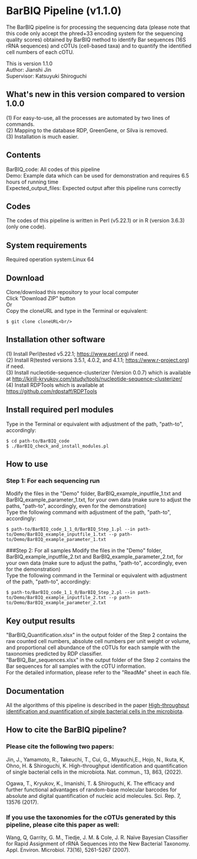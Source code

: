 # BarBIQ Pipeline (v1.1.0)

The BarBIQ pipeline is for processing the sequencing data (please note that this code only accept the phred+33 encoding system for the sequencing quality scores) obtained by BarBIQ method to identify Bar sequences (16S rRNA sequences) and cOTUs (cell-based taxa) and to quantify the identified cell numbers of each cOTU. 

This is version 1.1.0\
Author: Jianshi Jin\
Supervisor: Katsuyuki Shiroguchi<br/>


## What's new in this version compared to version 1.0.0

(1) For easy-to-use, all the processes are automated by two lines of commands.<br/> 
(2) Mapping to the database RDP, GreenGene, or Silva is removed.<br/>
(3) Installation is much easier.<br/>

## Contents
BarBIQ_code: All codes of this pipeline<br/>
Demo: Example data which can be used for demonstration and requires 6.5 hours of running time<br/>
Expected_output_files: Expected output after this pipeline runs correctly<br/>

## Codes
The codes of this pipeline is written in Perl (v5.22.1) or in R (version 3.6.3)(only one code). <br/>

## System requirements
Required operation system:Linux 64 <br/>

## Download

Clone/download this repository to your local computer<br/>
Click "Download ZIP" button<br/>
Or<br/>
Copy the cloneURL and type in the Terminal or equivalent:<br/> 
```
$ git clone cloneURL<br/>
```

## Installation other software
(1) Install Perl(tested v5.22.1; https://www.perl.org) if need.<br/>
(2) Install R(tested versions 3.5.1, 4.0.2, and 4.1.1; https://www.r-project.org) if need.<br/>
(3) Install nucleotide-sequence-clusterizer (Version 0.0.7) which is available at http://kirill-kryukov.com/study/tools/nucleotide-sequence-clusterizer/ <br/>
(4) Install RDPTools which is available at https://github.com/rdpstaff/RDPTools <br/>

## Install required perl modules
Type in the Terminal or equivalent with adjustment of the path, "path-to", accordingly:
```
$ cd path-to/BarBIQ_code
$ ./BarBIQ_check_and_install_modules.pl
```

## How to use
### Step 1: For each sequencing run
Modify the files in the "Demo" folder, BarBIQ_example_inputfile_1.txt and BarBIQ_example_parameter_1.txt, for your own data (make sure to adjust the paths, "path-to", accordingly, even for the demonstration)<br/>
Type the following command with adjustment of the path, "path-to", accordingly:<br/>
  ```
$ path-to/BarBIQ_code_1_1_0/BarBIQ_Step_1.pl --in path-to/Demo/BarBIQ_example_inputfile_1.txt --p path-to/Demo/BarBIQ_example_parameter_1.txt
  ```

###Step 2: For all samples
Modify the files in the "Demo" folder, BarBIQ_example_inputfile_2.txt and BarBIQ_example_parameter_2.txt, for your own data (make sure to adjust the paths, "path-to", accordingly, even for the demonstration)<br/>
Type the following command in the Terminal or equivalent with adjustment of the path, "path-to", accordingly:<br/>
  ```
$ path-to/BarBIQ_code_1_1_0/BarBIQ_Step_2.pl --in path-to/Demo/BarBIQ_example_inputfile_2.txt --p path-to/Demo/BarBIQ_example_parameter_2.txt
  ```


## Key output results
"BarBIQ_Quantification.xlsx" in the output folder of the Step 2 contains the raw counted cell numbers, absolute cell numbers per unit weight or volume, and proportional cell abundance of the cOTUs for each sample with the taxonomies predicted by RDP classifier. <br/>
"BarBIQ_Bar_sequences.xlsx" in the output folder of the Step 2 contains the Bar sequences for all samples with the cOTU information. <br/>
For the detailed information, please refer to the "ReadMe" sheet in each file. <br/>


## Documentation
All the algorithms of this pipeline is described in the paper [High-throughput identification and quantification of single bacterial cells in the microbiota](https://www.nature.com/articles/s41467-022-28426-1).<br/>

## How to cite the BarBIQ pipeline?
### Please cite the following two papers:
Jin, J., Yamamoto, R., Takeuchi, T., Cui, G., Miyauchi,E., Hojo, N., Ikuta, K, Ohno, H. & Shiroguchi, K. High-throughput identification and quantification of single bacterial cells in the microbiota. Nat. commun., 13, 863, (2022). <br/>

Ogawa, T., Kryukov, K., Imanishi, T. & Shiroguchi, K. The efficacy and further functional advantages of random-base molecular barcodes for absolute and digital quantification of nucleic acid molecules. Sci. Rep. 7, 13576 (2017).<br/>

### If you use the taxonomies for the cOTUs generated by this pipeline, please cite this paper as well:
Wang, Q, Garrity, G. M., Tiedje, J. M. & Cole, J. R. Naïve Bayesian Classifier for Rapid Assignment of rRNA Sequences into the New Bacterial Taxonomy. Appl. Environ. Microbiol. 73(16), 5261-5267 (2007).<br/>
